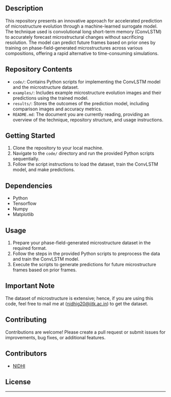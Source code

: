 ## Description

This repository presents an innovative approach for accelerated prediction of microstructure evolution through a machine-learned surrogate model. The technique used is convolutional long short-term memory (ConvLSTM) to accurately forecast microstructural changes without sacrificing resolution. The model can predict future frames based on prior ones by training on phase-field-generated microstructures across various compositions, offering a rapid alternative to time-consuming simulations.

## Repository Contents

- `code/`: Contains Python scripts for implementing the ConvLSTM model and the microstructure dataset.
- `examples/`: Includes example microstructure evolution images and their predictions using the trained model.
- `results/`: Stores the outcomes of the prediction model, including comparison images and accuracy metrics.
- `README.md`: The document you are currently reading, providing an overview of the technique, repository structure, and usage instructions.

## Getting Started

1. Clone the repository to your local machine.
2. Navigate to the `code/` directory and run the provided Python scripts sequentially.
3. Follow the script instructions to load the dataset, train the ConvLSTM model, and make predictions.

## Dependencies

- Python 
- Tensorflow 
- Numpy 
- Matplotlib 

## Usage

1. Prepare your phase-field-generated microstructure dataset in the required format.
2. Follow the steps in the provided Python scripts to preprocess the data and train the ConvLSTM model.
3. Execute the scripts to generate predictions for future microstructure frames based on prior frames.

## Important Note
The dataset of microstructure is extensive; hence, if you are using this code, feel free to mail me at (nidhig20@iitk.ac.in) to get the dataset.

## Contributing

Contributions are welcome! Please create a pull request or submit issues for improvements, bug fixes, or additional features.

## Contributors

- [NIDHI](https://github.com/nidhiyadav2003)
  
## License

---

